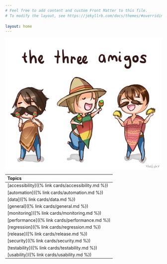 ```yaml
---
# Feel free to add content and custom Front Matter to this file.
# To modify the layout, see https://jekyllrb.com/docs/themes/#overriding-theme-defaults

layout: home
---
```


![Alt text](/assets/images/the-three-amigos.jpg)

| Topics       |
|:-------------|
| [accessibility]({% link cards/accessibility.md %})  |
| [automation]({% link cards/automation.md %}) |
| [data]({% link cards/data.md %}) |
| [general]({% link cards/general.md %}) |
| [monitoring]({% link cards/monitoring.md %}) |
| [performance]({% link cards/performance.md %}) |
| [regression]({% link cards/regression.md %}) |
| [release]({% link cards/release.md %}) |
| [security]({% link cards/security.md %}) |
| [testability]({% link cards/testability.md %}) |
| [usability]({% link cards/usability.md %}) |
